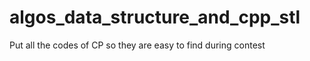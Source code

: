 # algos_data_structure_and_cpp_stl
Put all the codes of CP so they are easy to find during contest 
